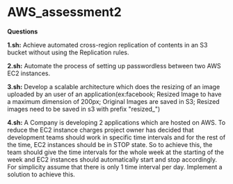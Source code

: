 # AWS_assessment2 
  
**Questions** 

**1.sh:** Achieve automated cross-region replication of contents in an S3 bucket without using the Replication rules. 
 
**2.sh:** Automate the process of setting up passwordless between two AWS EC2 instances. 
 
**3.sh:** Develop a scalable architecture which does the resizing of an image uploaded by an user of an application(ex:facebook; Resized Image to have a maximum dimension of 200px; Original Images are saved in S3; Resized images need to be saved in s3 with prefix "resized_") 
 
**4.sh:** A Company is developing 2 applications which are hosted on AWS. To reduce the EC2 instance charges project owner has decided that development teams should work in specific time intervals and for the rest of the time, EC2 instances should be in STOP state. So to achieve this, the team should give the time intervals for the whole week at the starting of the week and EC2 instances should automatically start and stop accordingly. 
For simplicity assume that there is only 1 time interval per day. Implement a solution to achieve this. 
